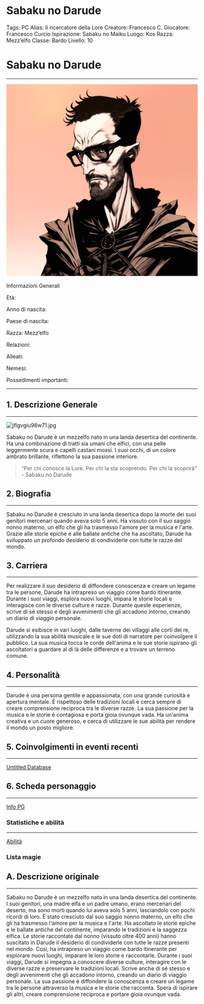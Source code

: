 # Sabaku no Darude

Tags: PC
Alias: Il ricercatore della Lore
Creatore: Francesco C.
Giocatore: Francesco Curcio
Ispirazione: Sabaku no Maiku
Luogo: Kos
Razza: Mezz’elfo
Classe: Bardo
Livello: 10

# Sabaku no Darude

---

![blkmndy_fantasy_character_with_a_hooded_cape_with_a_beard_with_glasses.png](Sabaku%20no%20Darude%209c414f3e551144f4acee665cab478336/blkmndy_fantasy_character_with_a_hooded_cape_with_a_beard_with_glasses.png)

Informazioni Generali

Età:

Anno di nascita:

Paese di nascita:

Razza: Mezz’elfo

Relazioni:

Alleati:

Nemesi:

Possedimenti importanti:

---

## 1. Descrizione Generale

---

![jflgvgiu98w71.jpg](Sabaku%20no%20Darude%209c414f3e551144f4acee665cab478336/jflgvgiu98w71.jpg)

Sabaku no Darude è un mezzelfo nato in una landa desertica del continente. Ha una combinazione di tratti sia umani che elfici, con una pelle leggermente scura e capelli castani mossi. I suoi occhi, di un colore ambrato brillante, riflettono la sua passione interiore.

> “Per chi conosce la Lore. Per chi la sta scoprendo. Per chi la scoprirà” - Sabaku no Darude
> 

## 2. Biografia

---

Sabaku no Darude è cresciuto in una landa desertica dopo la morte dei suoi genitori mercenari quando aveva solo 5 anni. Ha vissuto con il suo saggio nonno materno, un elfo che gli ha trasmesso l'amore per la musica e l'arte. Grazie alle storie epiche e alle ballate antiche che ha ascoltato, Darude ha sviluppato un profondo desiderio di condividerle con tutte le razze del mondo.

## 3. Carriera

---

Per realizzare il suo desiderio di diffondere conoscenza e creare un legame tra le persone, Darude ha intrapreso un viaggio come bardo itinerante. Durante i suoi viaggi, esplora nuovi luoghi, impara le storie locali e interagisce con le diverse culture e razze. Durante queste esperienze, scrive di sé stesso e degli avvenimenti che gli accadono intorno, creando un diario di viaggio personale.

Darude si esibisce in vari luoghi, dalle taverne dei villaggi alle corti dei re, utilizzando la sua abilità musicale e le sue doti di narratore per coinvolgere il pubblico. La sua musica tocca le corde dell'anima e le sue storie ispirano gli ascoltatori a guardare al di là delle differenze e a trovare un terreno comune.

## 4. Personalità

---

Darude è una persona gentile e appassionata, con una grande curiosità e apertura mentale. È rispettoso delle tradizioni locali e cerca sempre di creare comprensione reciproca tra le diverse razze. La sua passione per la musica e le storie è contagiosa e porta gioia ovunque vada. Ha un'anima creativa e un cuore generoso, e cerca di utilizzare le sue abilità per rendere il mondo un posto migliore.

## 5. Coinvolgimenti in eventi recenti

---

[Untitled Database](Sabaku%20no%20Darude%209c414f3e551144f4acee665cab478336/Untitled%20Database%2010a4f1e9c7344928a299d9fa00635f6b.csv)

## 6. Scheda personaggio

---

[Info PG](Sabaku%20no%20Darude%209c414f3e551144f4acee665cab478336/Info%20PG%200f2322afab24429cb360f81d9f366fbc.csv)

### Statistiche e abilità

---

[Abilità](Sabaku%20no%20Darude%209c414f3e551144f4acee665cab478336/Abilita%CC%80%207e175feb71844b54a1761ee14807b872.csv)

### Lista magie

## A. Descrizione originale

---

Sabaku no Darude è un mezzelfo nato in una landa desertica del continente. I suoi genitori, una madre elfa e un padre umano, erano mercenari del deserto, ma sono morti quando lui aveva solo 5 anni, lasciandolo con pochi ricordi di loro.
È stato cresciuto dal suo saggio nonno materno, un elfo che gli ha trasmesso l'amore per la musica e l'arte. Ha ascoltato le storie epiche e le ballate antiche del continente, imparando le tradizioni e la saggezza elfica.
Le storie raccontate dal nonno (vissuto oltre 400 anni) hanno suscitato in Darude il desiderio di condividerle con tutte le razze presenti nel mondo. Così, ha intrapreso un viaggio come bardo itinerante per esplorare nuovi luoghi, imparare le loro storie e raccontarle.
Durante i suoi viaggi, Darude si impegna a conoscere diverse culture, interagire con le diverse razze e preservare le tradizioni locali. Scrive anche di sé stesso e degli avvenimenti che gli accadono intorno, creando un diario di viaggio personale.
La sua passione è diffondere la conoscenza e creare un legame tra le persone attraverso la musica e le storie che racconta. Spera di ispirare gli altri, creare comprensione reciproca e portare gioia ovunque vada.